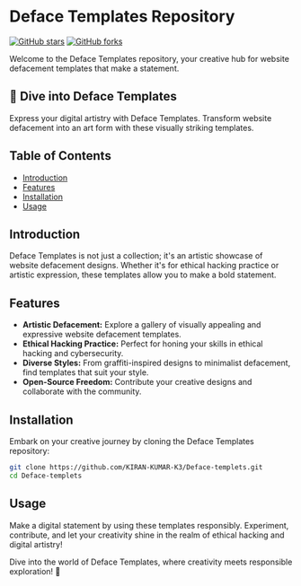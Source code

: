 # Deface Templates Repository

[![GitHub stars](https://img.shields.io/github/stars/KIRAN-KUMAR-K3/Deface-templets?style=social)](https://github.com/KIRAN-KUMAR-K3/Deface-templets/stargazers)
[![GitHub forks](https://img.shields.io/github/forks/KIRAN-KUMAR-K3/Deface-templets?style=social)](https://github.com/KIRAN-KUMAR-K3/Deface-templets/network/members)

Welcome to the Deface Templates repository, your creative hub for website defacement templates that make a statement.

## 🎨 Dive into Deface Templates

Express your digital artistry with Deface Templates. Transform website defacement into an art form with these visually striking templates.

## Table of Contents

- [Introduction](#introduction)
- [Features](#features)
- [Installation](#installation)
- [Usage](#usage)

## Introduction

Deface Templates is not just a collection; it's an artistic showcase of website defacement designs. Whether it's for ethical hacking practice or artistic expression, these templates allow you to make a bold statement.

## Features

- **Artistic Defacement:** Explore a gallery of visually appealing and expressive website defacement templates.
- **Ethical Hacking Practice:** Perfect for honing your skills in ethical hacking and cybersecurity.
- **Diverse Styles:** From graffiti-inspired designs to minimalist defacement, find templates that suit your style.
- **Open-Source Freedom:** Contribute your creative designs and collaborate with the community.

## Installation

Embark on your creative journey by cloning the Deface Templates repository:

```bash
git clone https://github.com/KIRAN-KUMAR-K3/Deface-templets.git
cd Deface-templets
```

## Usage

Make a digital statement by using these templates responsibly. Experiment, contribute, and let your creativity shine in the realm of ethical hacking and digital artistry!

Dive into the world of Deface Templates, where creativity meets responsible exploration! 🚀
